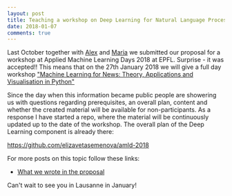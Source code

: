 ```yaml
---
layout: post
title: Teaching a workshop on Deep Learning for Natural Language Processing.
date: 2018-01-07
comments: true
---
```


Last October together with [Alex](http://www.ics.uzh.ch/~alexs/) and [Maria](https://modelsbottles.wordpress.com/) we submitted our 
proposal for a workshop at Applied Machine Learning Days 2018 at EPFL. Surprise - it was accepted!! This means that on the 27th January
2018 we will give a full day workshop 
["Machine Learning for News: Theory, Applications and Visualisation in Python"](https://www.appliedmldays.org/workshop_sessions/machine-learning-for-news-theory-applications-and-visualisation-in-python)

Since the day when this information became public people are showering us with questions regarding prerequisites, an overall plan, content and whether the created material will be available for non-participants. As a response I have started a repo, where the material will be continuously updated up to the date of the workshop. The overall plan of the Deep Learning component is already there:

https://github.com/elizavetasemenova/amld-2018

For more posts on this topic follow these links:
* [What we wrote in the proposal](https://elizavetasemenova.github.io/blog/2018/01/08/AMLD2018-workshop-proposal")

Can't wait to see you in Lausanne in January!

